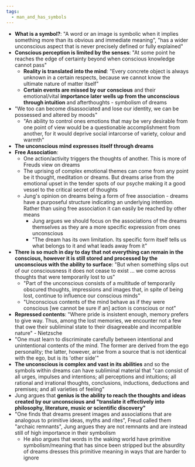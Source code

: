 ```yaml
---
tags:
  - man_and_has_symbols
---
```

- **What is a symbol?**: "A word or an image is symbolic when it implies something more than its obvious and immediate meaning", "has a wider unconscious aspect that is never precisely defined or fully explained"
- **Conscious perception is limited by the senses**: "At some point he reaches the edge of certainty beyond when conscious knowledge cannot pass"
	- **Reality is translated into the mind**: "Every concrete object is always unknown in a certain respects, because we cannot know the ultimate nature of matter itself"
	- **Certain events are missed by our conscious** and their emotional/vital **importance later wells up from the unconscious through intuition** and afterthoughts - symbolism of dreams
- "We too can become disassociated and lose our identity, we can be possessed and altered by moods"
	- "An ability to control ones emotions that may be very desirable from one point of view would be a questionable accomplishment from another, for it would deprive social intarcorse of variety, colour and warmth"
- **The unconscious mind expresses itself through dreams**
- **Free Association**: 
	- One action/activity triggers the thoughts of another. This is more of Freuds view on dreams
	- The uprising of complex emotional themes can come from any point be it thought, meditation or dreams. But dreams arise from the emotional upset in the tender spots of our psyche making it a good vessel to the critical secret of thoughts
	- Jung's opinion on dreams being a form of free association - dreams have a purposeful structure indicating an underlying intention. Rather than using free association it can easily be reached by other means
		- Jung argues we should focus on the associations of the dreams themselves as they are a more specific expression from ones unconscious
		- "The dream has its own limitation. Its specific form itself tells us what belongs to it and what leads away from it"
- **There is so much in day to day that not everything can remain in the conscious, however it is still stored and processed by the unconscious with the ability to surface**: "But when something slips out of our consciousness it does not cease to exist ... we come across thoughts that were temporarily lost to us"
	- "Part of the unconscious consists of a multitude of temporarily obscured thoughts, impressions and images that, in spite of being lost, continue to influence our conscious minds"
	- "Unconscious contents of the mind behave as if they were conscious \[we cannot be sure if an\] action is conscious or not"
- **Repressed contents**: "Where pride is insistent enough, memory prefers to give way. Thus, among the lost memories, we encounter not a few that owe their subliminal state to their disagreeable and incompatible nature" - Nietzsche
- "One must learn to discriminate carefully between intentional and unintentional contents of the mind. The former are derived from the ego personality; the latter, however, arise from a source that is not identical with the ego, but is its 'other side'"
- **The unconscious is complex and vast in its abilities** and so the symbols within dreams can have subliminal material that "can consist of all urges, impulses and intentions; all perceptions and intuitions; all rational and irrational thoughts, conclusions, inductions, deductions and premises; and all varieties of feeling" 
- Jung argues that **genius is the ability to reach the thoughts and ideas created by our unconscious and "translate it effectively into philosophy, literature, music or scientific discovery"**
- "One finds that dreams present images and associations that are analogous to primitive ideas, myths and rites", Freud called them "archaic remnants", Jung argues they are not remnants and are instead still of high importance in their symbolism 
	- He also argues that words in the waking world have primitive symbolism/meaning that has since been stripped but the absurdity of dreams dresses this primitive meaning in ways that are harder to ignore